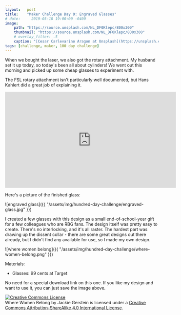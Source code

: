 ```yaml
---
layout:   post
title:    "Maker Challenge Day 9: Engraved Glasses"
# date:     2019-05-18 19:00:00 -0400
image:
    path: "https://source.unsplash.com/NL_DF0Klepc/800x300"
    thumbnail: "https://source.unsplash.com/NL_DF0Klepc/800x300"
    # overlay_filter: .5
    caption: "[Cesar Carlevarino Aragon at Unsplash](https://unsplash.com/photos/NL_DF0Klepc)"
tags: [challenge, maker, 100 day challenge]
---
```

When we bought the laser, we also got the rotary attachment. My husband set it up today, so today's been all about cylinders! We went out this morning and picked up some cheap glasses to experiment with.

The FSL rotary attachment isn't particularly well documented, but Hans Kahlert did a great job of explaining it.

<iframe width="560" height="315" src="https://www.youtube.com/embed/r1-55hL4_DA" frameborder="0" allow="accelerometer; autoplay; encrypted-media; gyroscope; picture-in-picture" allowfullscreen></iframe>

Here's a picture of the finished glass:

![engraved glass]({{ "/assets/img/hundred-day-challenge/engraved-glass.jpg" }})

I created a few glasses with this design as a small end-of-school-year gift for a few colleagues who are RBG fans. The design itself was pretty easy to create. There's no interlocking, and it's all raster. The hardest part was drawing up the dissent collar - there are some great designs out there already, but I didn't find any available for use, so I made my own design.

![where women belong]({{ "/assets/img/hundred-day-challenge/where-women-belong.png" }})

Materials:

* Glasses: 99 cents at Target

No need for a special download link on this one. If you like my design and want to use it, you can just save the image above.

<!-- Licensing info -->
<a rel="license" href="http://creativecommons.org/licenses/by-sa/4.0/"><img alt="Creative Commons License" style="border-width:0" src="https://i.creativecommons.org/l/by-sa/4.0/88x31.png" /></a><br /><span xmlns:dct="http://purl.org/dc/terms/" property="dct:title">Where Women Belong</span> by <span xmlns:cc="http://creativecommons.org/ns#" property="cc:attributionName">Jackie Gerstein</span> is licensed under a <a rel="license" href="http://creativecommons.org/licenses/by-sa/4.0/">Creative Commons Attribution-ShareAlike 4.0 International License</a>.